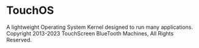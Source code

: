 # TouchOS
A lightweight Operating System Kernel designed to run many applications.
Copyright 2013-2023 TouchScreen BlueTooth Machines, All Rights Reserved.
